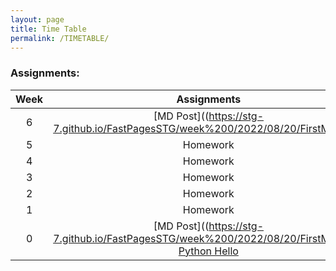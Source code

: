 ```yaml
---
layout: page
title: Time Table
permalink: /TIMETABLE/
---
```


### Assignments:

| Week | Assignments |     
|:----:|   :----:    |   
| 6    | [MD Post]((https://stg-7.github.io/FastPagesSTG/week%200/2022/08/20/FirstMD.html)
| 5    | Homework  | 
| 4    | Homework  |
| 3    | Homework  |
| 2    | Homework  | 
| 1    | Homework  | 
| 0    | [MD Post]((https://stg-7.github.io/FastPagesSTG/week%200/2022/08/20/FirstMD.html) [Python Hello](https://stg-7.github.io/FastPagesSTG/week%200/2022/08/20/FirstJN.html)  | 
